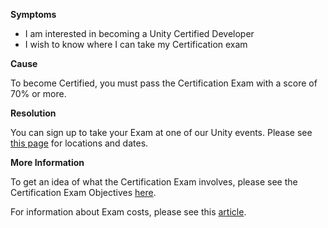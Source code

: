 

**Symptoms**


- I am interested in becoming a Unity Certified Developer
- I wish to know where I can take my Certification exam



**Cause**



To become Certified, you must pass the Certification Exam with a score of 70% or more.



**Resolution**



You can sign up to take your Exam at one of our Unity events. Please see [this page](https://certification.unity.com/get-certified) for locations and dates.



**More Information**



To get an idea of what the Certification Exam involves, please see the Certification Exam Objectives [here](https://certification.unity.com/profiles/cms_certification/themes/certification/docs/unity-certified-developer-exam-objectives.pdf).



For information about Exam costs, please see this [article](/hc/en-us/articles/208117616-How-much-does-Certification-with-Unity-cost-).

